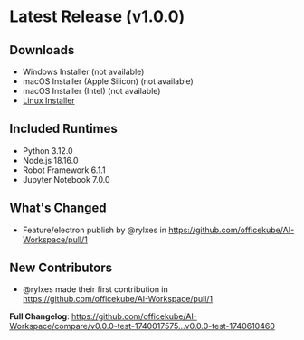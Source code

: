 # Latest Release (v1.0.0)

## Downloads
- Windows Installer (not available)
- macOS Installer (Apple Silicon) (not available)
- macOS Installer (Intel) (not available)
- [Linux Installer](https://github.com/officekube/AI-Workspace/releases/download/v0.0.0-test-1740610460/OfficeKube.AI.Workspace-1.0.0-x86_64.AppImage)

## Included Runtimes
- Python 3.12.0
- Node.js 18.16.0
- Robot Framework 6.1.1
- Jupyter Notebook 7.0.0

## What's Changed
* Feature/electron publish by @rylxes in https://github.com/officekube/AI-Workspace/pull/1

## New Contributors
* @rylxes made their first contribution in https://github.com/officekube/AI-Workspace/pull/1

**Full Changelog**: https://github.com/officekube/AI-Workspace/compare/v0.0.0-test-1740017575...v0.0.0-test-1740610460